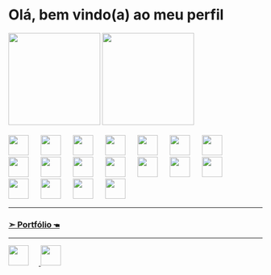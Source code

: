 <h1> Olá, bem vindo(a) ao meu perfil </h1>
<div>  
 <img style="height: 13em;" src="https://github-readme-stats.vercel.app/api?username=RicToni&theme=dark&show_icons=true&hide_border=false&count_private=true">
 <img style="height: 13em;" src="https://github-readme-stats.vercel.app/api/top-langs/?username=RicToni&theme=dark&show_icons=true&hide_border=false&layout=compact">
</div>
<br>
<div >
  <img style="max-height: 100%; width: 40px; margin-right: 20px;" src="https://cdn.jsdelivr.net/gh/devicons/devicon/icons/javascript/javascript-original.svg" />
  <img style="max-height: 100%; width: 40px; margin-right: 20px;" src="https://cdn.jsdelivr.net/gh/devicons/devicon/icons/typescript/typescript-original.svg" />

 
  <img style="max-height: 100%; width: 40px; margin-right: 20px;" src="https://cdn.jsdelivr.net/gh/devicons/devicon@latest/icons/nodejs/nodejs-plain-wordmark.svg" />
          
  <img style="max-height: 100%; width: 40px; margin-right: 20px;" src="https://www.peanutsquare.com/wp-content/uploads/2024/04/Express.png" />
  <img style="max-height: 100%; width: 40px; margin-right: 20px;" src="https://cdn.jsdelivr.net/gh/devicons/devicon@latest/icons/react/react-original.svg" />
  <img style="max-height: 100%; width: 40px; margin-right: 20px;" src="https://cdn.jsdelivr.net/gh/devicons/devicon@latest/icons/nextjs/nextjs-original.svg" />
  
  <img style="max-height: 100%; width: 40px; margin-right: 20px;" src="https://cdn.jsdelivr.net/gh/devicons/devicon@latest/icons/electron/electron-original.svg" />
  <img style="max-height: 100%; width: 40px; margin-right: 20px;" src="https://cdn.jsdelivr.net/gh/devicons/devicon@latest/icons/tailwindcss/tailwindcss-original.svg" />
  
  <img style="max-height: 100%; width: 40px; margin-right: 20px;" src="https://cdn.jsdelivr.net/gh/devicons/devicon@latest/icons/prisma/prisma-original.svg" />
  
  
  <img style="max-height: 100%; width: 40px; margin-right: 20px;" src="https://cdn.jsdelivr.net/gh/devicons/devicon@latest/icons/postgresql/postgresql-original.svg" />        
  <img style="max-height: 100%; width: 40px; margin-right: 20px;" src="https://cdn.jsdelivr.net/gh/devicons/devicon@latest/icons/mysql/mysql-original-wordmark.svg" />
 


 <img style="max-height: 100%; width: 40px; margin-right: 20px;" src="https://cdn.jsdelivr.net/gh/devicons/devicon@latest/icons/sqlite/sqlite-original.svg" />          
  <img style="max-height: 100%; width: 40px; margin-right: 20px;" src="https://cdn.jsdelivr.net/gh/devicons/devicon@latest/icons/mongodb/mongodb-plain-wordmark.svg" /> 
  <img style="max-height: 100%; width: 40px; margin-right: 20px;" src="https://cdn.jsdelivr.net/gh/devicons/devicon@latest/icons/docker/docker-original.svg" />
  <img style="max-height: 100%; width: 40px; margin-right: 20px;" src="https://cdn.jsdelivr.net/gh/devicons/devicon@latest/icons/java/java-original-wordmark.svg" />            
  <img style="max-height: 100%; width: 40px; margin-right: 20px;" src="https://cdn.jsdelivr.net/gh/devicons/devicon@latest/icons/python/python-original.svg" />
  <img style="max-height: 100%; width: 40px; margin-right: 20px;" src="https://cdn.jsdelivr.net/gh/devicons/devicon/icons/git/git-original.svg" /> 
  <img style="max-height: 100%; width: 40px; margin-right: 20px;" src="https://cdn.jsdelivr.net/gh/devicons/devicon@latest/icons/linux/linux-original.svg" />
          
  



          
</div>
<hr>
<div>
  <h3><a href="https://ricardotonholli.vercel.app/">➣ Portfólio 🖜 </a></h3>

<hr>
<a href="https://www.linkedin.com/in/ricardo-tonholli-1121151b9/"><img style="max-height: 100%; width: 40px; margin-right: 20px;" src="https://github.com/RicToni/RicToni/assets/132107032/32fed31c-bbce-4a33-a053-59b6a67053bc">
</a>
<a href="https://www.instagram.com/ricardotonholli/"><img style="max-height: 100%; width: 40px; margin-right: 20px;" src="https://github.com/RicToni/RicToni/assets/132107032/0ef305a5-1725-41f4-ade1-c11a46fa738a">
</a>
</div>





